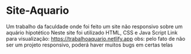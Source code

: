 # Site-Aquario
Um trabalho da faculdade onde foi feito um site não responsivo sobre um aquário hipotético
Neste site foi utilizado HTML, CSS e Java Script 
Link para visualização: https://trabalhoaquario.netlify.app
obs: pelo fato de não ser um projeto responsivo, poderá haver muitos bugs em certas telas
